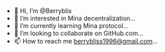 - 👋 Hi, I’m @Berryblis
- 👀 I’m interested in Mina decentralization...
- 🌱 I’m currently learning Mina protocol...
- 💞️ I’m looking to collaborate on GitHub.com...
- 📫 How to reach me berrybliss1996@gmail.com...

<!---
Berryblis/Berryblis is a ✨ special ✨ repository because its `README.md` (this file) appears on your GitHub profile.
You can click the Preview link to take a look at your changes.
--->
